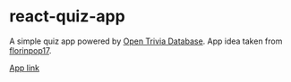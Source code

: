 # react-quiz-app
A simple quiz app powered by [Open Trivia Database](https://opentdb.com/). App idea taken from [florinpop17](https://github.com/florinpop17/app-ideas).

[App link](https://shouvikghosh2048.github.io/react-quiz-app/)
